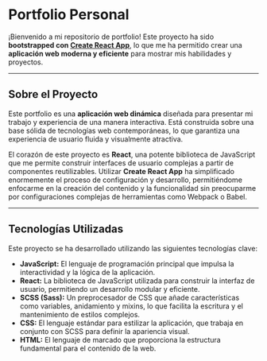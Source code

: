 # Portfolio Personal

¡Bienvenido a mi repositorio de portfolio! Este proyecto ha sido **bootstrapped con [Create React App](https://github.com/facebook/create-react-app)**, lo que me ha permitido crear una **aplicación web moderna y eficiente** para mostrar mis habilidades y proyectos.

---

## Sobre el Proyecto

Este portfolio es una **aplicación web dinámica** diseñada para presentar mi trabajo y experiencia de una manera interactiva. Está construida sobre una base sólida de tecnologías web contemporáneas, lo que garantiza una experiencia de usuario fluida y visualmente atractiva.

El corazón de este proyecto es **React**, una potente biblioteca de JavaScript que me permite construir interfaces de usuario complejas a partir de componentes reutilizables. Utilizar **Create React App** ha simplificado enormemente el proceso de configuración y desarrollo, permitiéndome enfocarme en la creación del contenido y la funcionalidad sin preocuparme por configuraciones complejas de herramientas como Webpack o Babel.

---

## Tecnologías Utilizadas

Este proyecto se ha desarrollado utilizando las siguientes tecnologías clave:

* **JavaScript:** El lenguaje de programación principal que impulsa la interactividad y la lógica de la aplicación.
* **React:** La biblioteca de JavaScript utilizada para construir la interfaz de usuario, permitiendo un desarrollo modular y eficiente.
* **SCSS (Sass):** Un preprocesador de CSS que añade características como variables, anidamiento y mixins, lo que facilita la escritura y el mantenimiento de estilos complejos.
* **CSS:** El lenguaje estándar para estilizar la aplicación, que trabaja en conjunto con SCSS para definir la apariencia visual.
* **HTML:** El lenguaje de marcado que proporciona la estructura fundamental para el contenido de la web.
